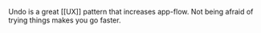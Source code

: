 Undo is a great [[UX]] pattern that increases app-flow.
Not being afraid of trying things makes you go faster.
